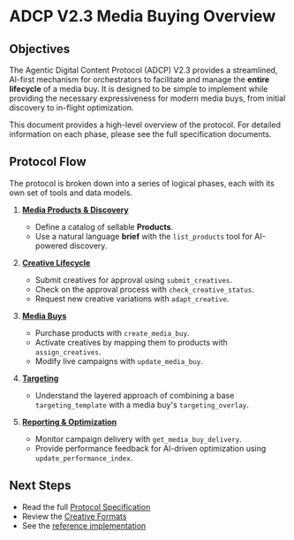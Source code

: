 # ADCP V2.3 Media Buying Overview

## Objectives

The Agentic Digital Content Protocol (ADCP) V2.3 provides a streamlined, AI-first mechanism for orchestrators to facilitate and manage the **entire lifecycle** of a media buy. It is designed to be simple to implement while providing the necessary expressiveness for modern media buys, from initial discovery to in-flight optimization.

This document provides a high-level overview of the protocol. For detailed information on each phase, please see the full specification documents.

## Protocol Flow

The protocol is broken down into a series of logical phases, each with its own set of tools and data models.

1.  **[Media Products & Discovery](./01-media-products.md)**
    -   Define a catalog of sellable **Products**.
    -   Use a natural language **brief** with the `list_products` tool for AI-powered discovery.

2.  **[Creative Lifecycle](./02-creative-lifecycle.md)**
    -   Submit creatives for approval using `submit_creatives`.
    -   Check on the approval process with `check_creative_status`.
    -   Request new creative variations with `adapt_creative`.

3.  **[Media Buys](./03-media-buys.md)**
    -   Purchase products with `create_media_buy`.
    -   Activate creatives by mapping them to products with `assign_creatives`.
    -   Modify live campaigns with `update_media_buy`.

4.  **[Targeting](./04-targeting.md)**
    -   Understand the layered approach of combining a base `targeting_template` with a media buy's `targeting_overlay`.

5.  **[Reporting & Optimization](./05-reporting-and-optimization.md)**
    -   Monitor campaign delivery with `get_media_buy_delivery`.
    -   Provide performance feedback for AI-driven optimization using `update_performance_index`.

## Next Steps

- Read the full [Protocol Specification](./specification.md)
- Review the [Creative Formats](./creative_formats.md)
- See the [reference implementation](https://github.com/google/gemini-adcp-buy-server)
